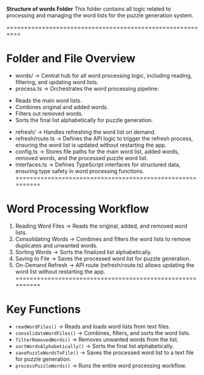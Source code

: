 **Structure of words Folder**
This folder contains all logic related to processing and managing the word lists for the puzzle generation system.

==========================================================
# Folder and File Overview
* words/ → Central hub for all word processing logic, including reading, filtering, and updating word lists.
* process.ts → Orchestrates the word processing pipeline:
- Reads the main word lists.
- Combines original and added words.
- Filters out removed words.
- Sorts the final list alphabetically for puzzle generation.
* refresh/ → Handles refreshing the word list on demand.
* refresh/route.ts →  Defines the API logic to trigger the refresh process, ensuring the word list is updated without restarting the app.
* config.ts → Stores file paths for the main word list, added words, removed words, and the processed puzzle word list.
* interfaces.ts → Defines TypeScript interfaces for structured data, ensuring type safety in word processing functions.
==========================================================
# Word Processing Workflow
1. Reading Word Files → Reads the original, added, and removed word lists.
2. Consolidating Words → Combines and filters the word lists to remove duplicates and unwanted words.
3. Sorting Words → Sorts the finalized list alphabetically.
4. Saving to File → Saves the processed word list for puzzle generation.
5. On-Demand Refresh → API route (refresh/route.ts) allows updating the word list without restarting the app.
==========================================================
# Key Functions
* `readWordFiles()` → Reads and loads word lists from text files.
* `consolidateWordFiles()` → Combines, filters, and sorts the word lists.
* `filterRemovedWords()` → Removes unwanted words from the list.
* `sortWordsAlphabetically()` → Sorts the final list alphabetically.
* `savePuzzleWordsToFile()` → Saves the processed word list to a text file for puzzle generation.
* `processPuzzleWords()` → Runs the entire word processing workflow.